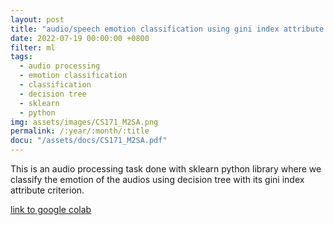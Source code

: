 ```yaml
---
layout: post
title: "audio/speech emotion classification using gini index attribute criterion of decision tree classifier"
date: 2022-07-19 00:00:00 +0800
filter: ml
tags:
  - audio processing
  - emotion classification
  - classification
  - decision tree
  - sklearn
  - python
img: assets/images/CS171_M2SA.png
permalink: /:year/:month/:title
docu: "/assets/docs/CS171_M2SA.pdf"
---
```

This is an audio processing task done with sklearn python library where we classify the emotion of the audios using decision tree with its gini index attribute criterion.

[link to google colab](https://colab.research.google.com/drive/1XWuLXQzcKqgFVsYdktQtULTVl5t6qzzd?usp=sharing)